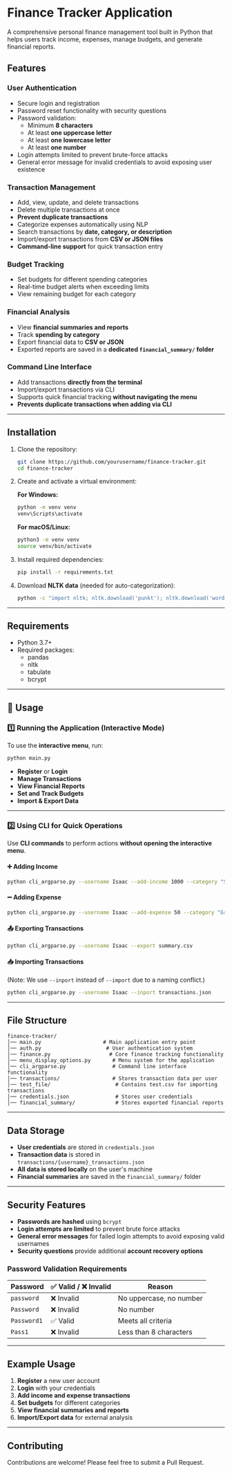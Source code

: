 # Finance Tracker Application

A comprehensive personal finance management tool built in Python that helps users track income, expenses, manage budgets, and generate financial reports.

## Features

### **User Authentication**
- Secure login and registration
- Password reset functionality with security questions
- Password validation:
  - Minimum **8 characters**
  - At least **one uppercase letter**
  - At least **one lowercase letter**
  - At least **one number**
- Login attempts limited to prevent brute-force attacks
- General error message for invalid credentials to avoid exposing user existence


### **Transaction Management**
- Add, view, update, and delete transactions
- Delete multiple transactions at once
- **Prevent duplicate transactions**
- Categorize expenses automatically using NLP
- Search transactions by **date, category, or description**
- Import/export transactions from **CSV or JSON files**
- **Command-line support** for quick transaction entry


### **Budget Tracking**
- Set budgets for different spending categories
- Real-time budget alerts when exceeding limits
- View remaining budget for each category

### **Financial Analysis**
- View **financial summaries and reports**
- Track **spending by category**
- Export financial data to **CSV or JSON**
- Exported reports are saved in a **dedicated `financial_summary/` folder**

### **Command Line Interface**
- Add transactions **directly from the terminal**
- Import/export transactions via CLI
- Supports quick financial tracking **without navigating the menu**
- **Prevents duplicate transactions when adding via CLI**

---

## **Installation**

1. Clone the repository:
   ```sh
   git clone https://github.com/yourusername/finance-tracker.git
   cd finance-tracker
   ```

2. Create and activate a virtual environment:
   
   **For Windows:**
   ```sh
   python -m venv venv
   venv\Scripts\activate
   ```
   
   **For macOS/Linux:**
   ```sh
   python3 -m venv venv
   source venv/bin/activate
   ```

3. Install required dependencies:
   ```sh
   pip install -r requirements.txt
   ```

4. Download **NLTK data** (needed for auto-categorization):
   ```sh
   python -c "import nltk; nltk.download('punkt'); nltk.download('wordnet'); nltk.download('omw-1.4')"
   ```

---

## Requirements

- Python 3.7+
- Required packages:
  - pandas
  - nltk
  - tabulate
  - bcrypt

---

## 🚀 Usage

### **1️⃣ Running the Application (Interactive Mode)**
To use the **interactive menu**, run:
```bash
python main.py
```
- **Register** or **Login**
- **Manage Transactions**
- **View Financial Reports**
- **Set and Track Budgets**
- **Import & Export Data**

---

### **2️⃣ Using CLI for Quick Operations**
Use **CLI commands** to perform actions **without opening the interactive menu**.

#### ➕ **Adding Income**
```bash
python cli_argparse.py --username Isaac --add-income 1000 --category "Salary" --description "Monthly salary"
```

#### ➖ **Adding Expense**
```bash
python cli_argparse.py --username Isaac --add-expense 50 --category "Groceries" --description "Weekly groceries"
```

#### 📤 **Exporting Transactions**
```bash
python cli_argparse.py --username Isaac --export summary.csv
```

#### 📥 **Importing Transactions**  
(Note: We use `--inport` instead of `--import` due to a naming conflict.)
```bash
python cli_argparse.py --username Isaac --inport transactions.json
```

---

## **File Structure**
```
finance-tracker/
│── main.py                    # Main application entry point
│── auth.py                     # User authentication system
│── finance.py                   # Core finance tracking functionality
│── menu_display_options.py       # Menu system for the application
│── cli_argparse.py               # Command line interface functionality
│── transactions/                 # Stores transaction data per user
│── test_file/                     # Contains test.csv for importing transactions
│── credentials.json               # Stores user credentials
│── financial_summary/             # Stores exported financial reports
```

---

## **Data Storage**
- **User credentials** are stored in `credentials.json`
- **Transaction data** is stored in `transactions/{username}_transactions.json`
- **All data is stored locally** on the user's machine
- **Financial summaries** are saved in the `financial_summary/` folder

---

## **Security Features**
- **Passwords are hashed** using `bcrypt`
- **Login attempts are limited** to prevent brute force attacks
- **General error messages** for failed login attempts to avoid exposing valid usernames
- **Security questions** provide additional **account recovery options**

### **Password Validation Requirements**
| Password         | ✅ Valid / ❌ Invalid | Reason |
|-----------------|---------------------|--------|
| `password`      | ❌ Invalid | No uppercase, no number |
| `Password`      | ❌ Invalid | No number |
| `Password1`     | ✅ Valid | Meets all criteria |
| `Pass1`         | ❌ Invalid | Less than 8 characters |

---

## **Example Usage**

1. **Register** a new user account
2. **Login** with your credentials
3. **Add income and expense transactions**
4. **Set budgets** for different categories
5. **View financial summaries and reports**
6. **Import/Export data** for external analysis

---

## **Contributing**
Contributions are welcome! Please feel free to submit a Pull Request.
